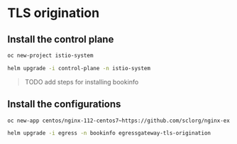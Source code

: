 # TLS origination

## Install the control plane

```sh
oc new-project istio-system

helm upgrade -i control-plane -n istio-system
```

> TODO add steps for installing bookinfo

## Install the configurations

```sh
oc new-app centos/nginx-112-centos7~https://github.com/sclorg/nginx-ex -n mesh-external

helm upgrade -i egress -n bookinfo egressgateway-tls-origination
```
